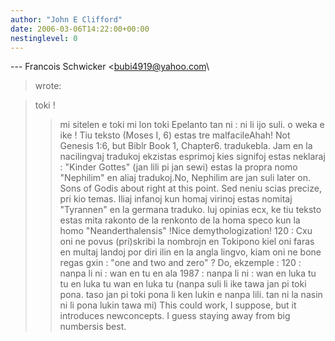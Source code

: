 ```yaml
---
author: "John E Clifford"
date: 2006-03-06T14:22:00+00:00
nestinglevel: 0
---
```

\---
 Francois Schwicker <[bubi4919@yahoo.com](mailto://bubi4919@yahoo.com)\
>wrote:

> toki !
>> mi sitelen e toki mi lon toki Epelanto tan ni
> : ni li ijo suli. o weka e ike !
>> Tiu teksto (Moses I, 6) estas tre malfacileAhah! Not Genesis 1:6, but Biblr Book 1, Chapter6.
> tradukebla. Jam en la nacilingvaj tradukoj
> ekzistas esprimoj kies signifoj estas neklaraj
> : "Kinder Gottes" (jan lili pi jan sewi) estas
> la propra nomo "Nephilim" en aliaj tradukoj.No, Nephilim are jan suli later on. Sons of Godis about right at this point.
> Sed neniu scias precize, pri kio temas. Iliaj
> infanoj kun homaj virinoj estas nomitaj
> "Tyrannen" en la germana traduko. Iuj opinias
> ecx, ke tiu teksto estas mita rakonto de la
> renkonto de la homa speco kun la homo
> "Neanderthalensis" !Nice demythologization!
> 120 : Cxu oni ne povus (pri)skribi la
> nombrojn en Tokipono kiel oni faras en multaj
> landoj por diri ilin en la angla lingvo, kiam
> oni ne bone regas gxin : "one and two and zero"
> ? Do, ekzemple :
> 120 : nanpa li ni : wan en tu en ala
> 1987 : nanpa li ni : wan en luka tu tu en
> luka tu wan en luka tu
>> (nanpa suli li ike tawa jan pi toki pona.
> taso jan pi toki pona li ken lukin e nanpa
> lili. tan ni la nasin ni li pona lukin tawa mi)
>This could work, I suppose, but it introduces newconcepts. I guess staying away from big numbersis best.